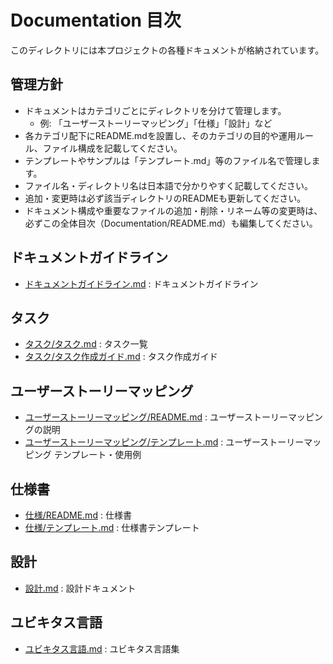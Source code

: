# Documentation 目次

このディレクトリには本プロジェクトの各種ドキュメントが格納されています。

## 管理方針
- ドキュメントはカテゴリごとにディレクトリを分けて管理します。
    - 例: 「ユーザーストーリーマッピング」「仕様」「設計」など
- 各カテゴリ配下にREADME.mdを設置し、そのカテゴリの目的や運用ルール、ファイル構成を記載してください。
- テンプレートやサンプルは「テンプレート.md」等のファイル名で管理します。
- ファイル名・ディレクトリ名は日本語で分かりやすく記載してください。
- 追加・変更時は必ず該当ディレクトリのREADMEも更新してください。
- ドキュメント構成や重要なファイルの追加・削除・リネーム等の変更時は、必ずこの全体目次（Documentation/README.md）も編集してください。

## ドキュメントガイドライン
- [ドキュメントガイドライン.md](ドキュメントガイドライン.md) : ドキュメントガイドライン

## タスク
- [タスク/タスク.md](タスク/タスク.md) : タスク一覧
- [タスク/タスク作成ガイド.md](タスク/タスク作成ガイド.md) : タスク作成ガイド

## ユーザーストーリーマッピング
- [ユーザーストーリーマッピング/README.md](ユーザーストーリーマッピング/README.md) : ユーザーストーリーマッピングの説明
- [ユーザーストーリーマッピング/テンプレート.md](ユーザーストーリーマッピング/テンプレート.md) : ユーザーストーリーマッピング テンプレート・使用例

## 仕様書
- [仕様/README.md](仕様/README.md) : 仕様書
- [仕様/テンプレート.md](仕様/テンプレート.md) : 仕様書テンプレート

## 設計
- [設計.md](設計.md) : 設計ドキュメント

## ユビキタス言語
- [ユビキタス言語.md](ユビキタス言語.md) : ユビキタス言語集
